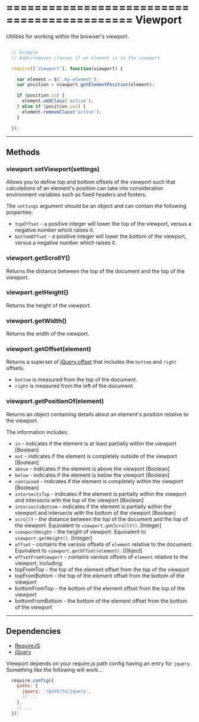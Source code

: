 ============================================
Viewport
============================================


Utilities for working within the browser's viewport.

```javascript

  // Example
  // Adds/removes classes if an element is in the viewport

  require(['viewport'], function(viewport) {

    var element = $('.my-element');
    var position = viewport.getElementPosition(element);

    if (position.in) {
      element.addClass('active');
    } else if (position.out) {
      element.removeClass('active');
    }

  });

```


--------------------------------------------
Methods
--------------------------------------------


### viewport.setViewport(settings)

Allows you to define top and bottom offsets of the viewport such that calculations of an element's position can take
into consideration environment variables such as fixed headers and footers.

The `settings` argument should be an object and can contain the following properties:

- `topOffset` - a positive integer will lower the top of the viewport, versus a negative number which raises it.
- `bottomOffset` - a positive integer will lower the bottom of the viewport, versus a negative number which raises it.


### viewport.getScrollY()

Returns the distance between the top of the document and the top of the viewport.


### viewport.getHeight()

Returns the height of the viewport.


### viewport.getWidth()

Returns the width of the viewport.


### viewport.getOffset(element)

Returns a superset of [jQuery.offset](http://api.jquery.com/offset/) that includes the `bottom` and `right` offsets.
- `bottom` is measured from the top of the document.
- `right` is measured from the left of the document.


### viewport.getPositionOf(element)

Returns an object containing details about an element's position relative to the viewport.

The information includes:
- `in` - indicates if the element is at least partially within the viewport [Boolean]
- `out` - indicates if the element is completely outside of the viewport [Boolean]
- `above` - indicates if the element is above the viewport [Boolean]
- `below` - indicates if the element is below the viewport [Boolean]
- `contained` - indicates if the element is completely within the viewport [Boolean]
- `intersectsTop` - indicates if the element is partially within the viewport and intersects with the top of the viewport [Boolean]
- `intersectsBottom` - indicates if the element is partially within the viewport and intersects with the bottom of the viewport [Boolean]
- `scrollY` - the distance between the top of the document and the top of the viewport. Equivalent to `viewport.getScrollY()`. [Integer]
- `viewportHeight` - the height of viewport. Equivalent to `viewport.getHeight()`. [Integer]
- `offset` - contains the various offsets of `element` relative to the document. Equivalent to `viewport.getOffset(element)`. [Object]
- `offsetFromViewport` - contains various offsets of `element` relative to the viewport, including:
 - topFromTop - the top of the element offset from the top of the viewport
 - topFromBottom - the top of the element offset from the bottom of the viewport
 - bottomFromTop - the bottom of the element offset from the top of the viewport
 - bottomFromBottom - the bottom of the element offset from the bottom of the viewport


--------------------------------------------
Dependencies
--------------------------------------------


- [RequireJS](https://github.com/jrburke/requirejs)
- [jQuery](https://github.com/jquery/jquery)

Viewport depends on your require.js path config having an entry for `jquery`. Something like the following will work...
```javascript
  require.config({
    paths: {
      jquery: '/path/to/jquery',
      // ...
    },
    // ...
  });
```